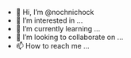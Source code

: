 - 👋 Hi, I’m @nochnichock
- 👀 I’m interested in ...
- 🌱 I’m currently learning ...
- 💞️ I’m looking to collaborate on ...
- 📫 How to reach me ...

<!---
nochnichock/nochnichock is a ✨ special ✨ repository because its `README.md` (this file) appears on your GitHub profile.
You can click the Preview link to take a look at your changes.
--->
